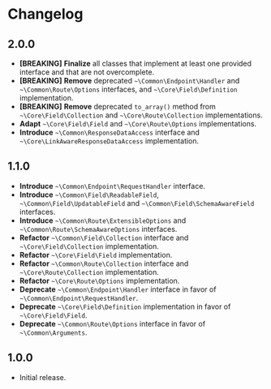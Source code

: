 # Changelog

## 2.0.0

* **[BREAKING]** **Finalize** all classes that implement at least one provided interface and that are not overcomplete.
* **[BREAKING]** **Remove** deprecated `~\Common\Endpoint\Handler` and `~\Common\Route\Options` interfaces, and `~\Core\Field\Definition` implementation.
* **[BREAKING]** **Remove** deprecated `to_array()` method from `~\Core\Field\Collection` and `~\Core\Route\Collection` implementations.
* **Adapt** `~\Core\Field\Field` and `~\Core\Route\Options` implementations.
* **Introduce** `~\Common\ResponseDataAccess` interface and `~\Core\LinkAwareResponseDataAccess` implementation.

## 1.1.0

* **Introduce** `~\Common\Endpoint\RequestHandler` interface.
* **Introduce** `~\Common\Field\ReadableField`, `~\Common\Field\UpdatableField` and `~\Common\Field\SchemaAwareField` interfaces.
* **Introduce** `~\Common\Route\ExtensibleOptions` and `~\Common\Route\SchemaAwareOptions` interfaces.
* **Refactor** `~\Common\Field\Collection` interface and `~\Core\Field\Collection` implementation.
* **Refactor** `~\Core\Field\Field` implementation.
* **Refactor** `~\Common\Route\Collection` interface and `~\Core\Route\Collection` implementation.
* **Refactor** `~\Core\Route\Options` implementation.
* **Deprecate** `~\Common\Endpoint\Handler` interface in favor of `~\Common\Endpoint\RequestHandler`.
* **Deprecate** `~\Core\Field\Definition` implementation in favor of `~\Core\Field\Field`.
* **Deprecate** `~\Common\Route\Options` interface in favor of `~\Common\Arguments`.

## 1.0.0

* Initial release.
